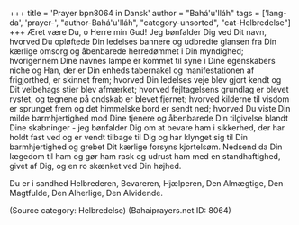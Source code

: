 +++
title = 'Prayer bpn8064 in Dansk'
author = "Bahá'u'lláh"
tags = ['lang-da', 'prayer-', "author-Bahá'u'lláh", "category-unsorted", "cat-Helbredelse"]
+++
Æret være Du, o Herre min Gud! Jeg bønfalder Dig ved Dit navn, hvorved Du opløftede Din ledelses bannere og udbredte glansen fra Din kærlige omsorg og åbenbarede herredømmet i Din myndighed; hvorigennem Dine navnes lampe er kommet til syne i Dine egenskabers niche og Han, der er Din enheds tabernakel og manifestationen af frigjorthed, er skinnet frem; hvorved Din ledelses veje blev gjort kendt og Dit velbehags stier blev afmærket; hvorved fejltagelsens grundlag er blevet rystet, og tegnene på ondskab er blevet fjernet; hvorved kilderne til visdom er sprunget frem og det himmelske bord er sendt ned; hvorved Du viste Din milde barmhjertighed mod Dine tjenere og åbenbarede Din tilgivelse blandt Dine skabninger - jeg bønfalder Dig om at bevare ham i sikkerhed, der har holdt fast ved og er vendt tilbage til Dig og har klynget sig til Din barmhjertighed og grebet Dit kærlige forsyns kjortelsøm. Nedsend da Din lægedom til ham og gør ham rask og udrust ham med en standhaftighed, givet af Dig, og en ro skænket ved Din højhed.

Du er i sandhed Helbrederen, Bevareren, Hjælperen, Den Almægtige, Den Magtfulde, Den Alherlige, Den Alvidende.

(Source category: Helbredelse)
(Bahaiprayers.net ID: 8064)
